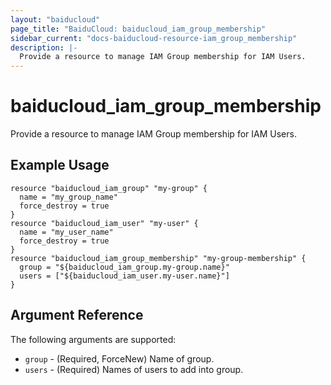 ```yaml
---
layout: "baiducloud"
page_title: "BaiduCloud: baiducloud_iam_group_membership"
sidebar_current: "docs-baiducloud-resource-iam_group_membership"
description: |-
  Provide a resource to manage IAM Group membership for IAM Users.
---
```


# baiducloud_iam_group_membership

Provide a resource to manage IAM Group membership for IAM Users.

## Example Usage

```hcl
resource "baiducloud_iam_group" "my-group" {
  name = "my_group_name"
  force_destroy = true
}
resource "baiducloud_iam_user" "my-user" {
  name = "my_user_name"
  force_destroy = true
}
resource "baiducloud_iam_group_membership" "my-group-membership" {
  group = "${baiducloud_iam_group.my-group.name}"
  users = ["${baiducloud_iam_user.my-user.name}"]
}
```

## Argument Reference

The following arguments are supported:

* `group` - (Required, ForceNew) Name of group.
* `users` - (Required) Names of users to add into group.


